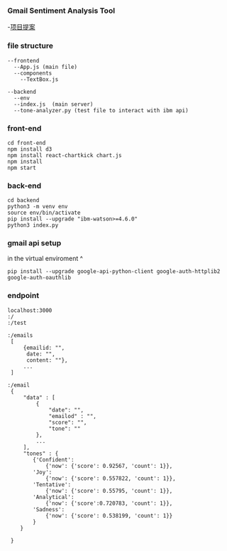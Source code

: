
### Gmail Sentiment Analysis Tool
-[项目提案](https://docs.google.com/presentation/d/1-2Q3bgghBpHv-JMVL14N0cxV4HNiQBJ3ay32Xb0ETiw/edit?ts=5f53d799#slide=id.g9443376c3b_5_0)



### file structure
```
--frontend
  --App.js (main file)
  --components
    --TextBox.js

--backend
  --env
  --index.js  (main server)
  --tone-analyzer.py (test file to interact with ibm api)
```

### front-end
```
cd front-end
npm install d3
npm install react-chartkick chart.js
npm install
npm start
```

### back-end
```
cd backend
python3 -m venv env
source env/bin/activate
pip install --upgrade "ibm-watson>=4.6.0"
python3 index.py
```

### gmail api setup
in the virtual enviroment ^
```
pip install --upgrade google-api-python-client google-auth-httplib2 google-auth-oauthlib
```

### endpoint
```
localhost:3000
:/   
:/test

:/emails
 [
     {emailid: "",
      date: "",
      content: ""},
     ...
 ]

:/email
 {
     "data" : [
         {
             "date": "",
             "emailod" : "",
             "score": "",
             "tone": ""
         },
         ...
     ],
     "tones" : {
        {'Confident': 
            {'now': {'score': 0.92567, 'count': 1}}, 
        'Joy': 
            {'now': {'score': 0.557822, 'count': 1}},
        'Tentative': 
            {'now': {'score': 0.55795, 'count': 1}}, 
        'Analytical': 
            {'now': {'score':0.720783, 'count': 1}}, 
        'Sadness': 
            {'now': {'score': 0.538199, 'count': 1}}
        }
    }

 }

```




